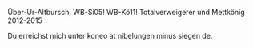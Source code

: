 <!--t Koneo t-->

Über-Ur-Altbursch, WB-Si05! WB-Kö11! Totalverweigerer und Mettkönig 2012-2015

Du erreichst mich unter koneo at nibelungen minus siegen de.